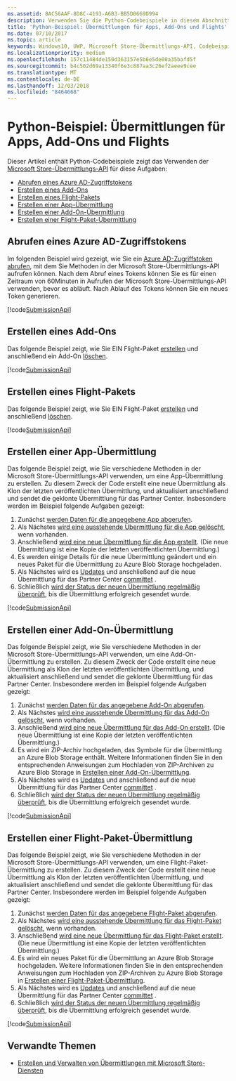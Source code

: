 ```yaml
---
ms.assetid: 8AC56AAF-8D8C-4193-A6B3-BB5D0669D994
description: Verwenden Sie die Python-Codebeispiele in diesem Abschnitt, um mehr über die Verwendung der Microsoft Store-Übermittlungs-API zu erfahren.
title: 'Python-Beispiel: Übermittlungen für Apps, Add-Ons und Flights'
ms.date: 07/10/2017
ms.topic: article
keywords: Windows10, UWP, Microsoft Store-Übermittlungs-API, Codebeispiele, Python
ms.localizationpriority: medium
ms.openlocfilehash: 157c11484de150d363157e5b6e5de00a35bafd5f
ms.sourcegitcommit: b4c502d69a13340f6e3c887aa3c26ef2aeee9cee
ms.translationtype: MT
ms.contentlocale: de-DE
ms.lasthandoff: 12/03/2018
ms.locfileid: "8464668"
---
```

# <a name="python-sample-submissions-for-apps-add-ons-and-flights"></a>Python-Beispiel: Übermittlungen für Apps, Add-Ons und Flights

Dieser Artikel enthält Python-Codebeispiele zeigt das Verwenden der [Microsoft Store-Übermittlungs-API](create-and-manage-submissions-using-windows-store-services.md) für diese Aufgaben:

* [Abrufen eines Azure AD-Zugriffstokens](#token)
* [Erstellen eines Add-Ons](#create-add-on)
* [Erstellen eines Flight-Pakets](#create-package-flight)
* [Erstellen einer App-Übermittlung](#create-app-submission)
* [Erstellen einer Add-On-Übermittlung](#create-add-on-submission)
* [Erstellen einer Flight-Paket-Übermittlung](#create-flight-submission)

<span id="token" />

## <a name="obtain-an-azure-ad-access-token"></a>Abrufen eines Azure AD-Zugriffstokens

Im folgenden Beispiel wird gezeigt, wie Sie ein [Azure AD-Zugriffstoken abrufen](create-and-manage-submissions-using-windows-store-services.md#obtain-an-azure-ad-access-token), mit dem Sie Methoden in der Microsoft Store-Übermittlungs-API aufrufen können. Nach dem Abruf eines Tokens können Sie es für einen Zeitraum von 60Minuten in Aufrufen der Microsoft Store-Übermittlungs-API verwenden, bevor es abläuft. Nach Ablauf des Tokens können Sie ein neues Token generieren.

[!code[SubmissionApi](./code/StoreServicesExamples_Submission/python/Examples.py#L1-L20)]

<span id="create-add-on" />

## <a name="create-an-add-on"></a>Erstellen eines Add-Ons

Das folgende Beispiel zeigt, wie Sie EIN Flight-Paket [erstellen](create-an-add-on.md) und anschließend ein Add-On [löschen](delete-an-add-on.md).

[!code[SubmissionApi](./code/StoreServicesExamples_Submission/python/Examples.py#L26-L52)]

<span id="create-package-flight" />

## <a name="create-a-package-flight"></a>Erstellen eines Flight-Pakets

Das folgende Beispiel zeigt, wie Sie EIN Flight-Paket [erstellen](create-a-flight.md) und anschließend [löschen](delete-a-flight.md).

[!code[SubmissionApi](./code/StoreServicesExamples_Submission/python/Examples.py#L58-L87)]

<span id="create-app-submission" />

## <a name="create-an-app-submission"></a>Erstellen einer App-Übermittlung

Das folgende Beispiel zeigt, wie Sie verschiedene Methoden in der Microsoft Store-Übermittlungs-API verwenden, um eine App-Übermittlung zu erstellen. Zu diesem Zweck der Code erstellt eine neue Übermittlung als Klon der letzten veröffentlichten Übermittlung, und aktualisiert anschließend und sendet die geklonte Übermittlung für das Partner Center. Insbesondere werden im Beispiel folgende Aufgaben gezeigt:

1. Zunächst [werden Daten für die angegebene App abgerufen](get-an-app.md).
2. Als Nächstes [wird eine ausstehende Übermittlung für die App gelöscht](delete-an-app-submission.md), wenn vorhanden.
3. Anschließend [wird eine neue Übermittlung für die App erstellt](create-an-app-submission.md). (Die neue Übermittlung ist eine Kopie der letzten veröffentlichten Übermittlung.)
4. Es werden einige Details für die neue Übermittlung geändert und ein neues Paket für die Übermittlung zu Azure Blob Storage hochgeladen.
5. Als Nächstes wird es [Updates](update-an-app-submission.md) und anschließend auf die neue Übermittlung für das Partner Center [committet](commit-an-app-submission.md) .
6. Schließlich [wird der Status der neuen Übermittlung regelmäßig überprüft](get-status-for-an-app-submission.md), bis die Übermittlung erfolgreich gesendet wurde.

[!code[SubmissionApi](./code/StoreServicesExamples_Submission/python/Examples.py#L93-L166)]

<span id="create-add-on-submission" />

## <a name="create-an-add-on-submission"></a>Erstellen einer Add-On-Übermittlung

Das folgende Beispiel zeigt, wie Sie verschiedene Methoden in der Microsoft Store-Übermittlungs-API verwenden, um eine Add-On-Übermittlung zu erstellen. Zu diesem Zweck der Code erstellt eine neue Übermittlung als Klon der letzten veröffentlichten Übermittlung, und aktualisiert anschließend und sendet die geklonte Übermittlung für das Partner Center. Insbesondere werden im Beispiel folgende Aufgaben gezeigt:

1. Zunächst [werden Daten für das angegebene Add-On abgerufen](get-an-add-on.md).
2. Als Nächstes [wird eine ausstehende Übermittlung für das Add-On gelöscht](delete-an-add-on-submission.md), wenn vorhanden.
3. Anschließend [wird eine neue Übermittlung für das Add-On erstellt](create-an-add-on-submission.md). (Die neue Übermittlung ist eine Kopie der letzten veröffentlichten Übermittlung.)
4. Es wird ein ZIP-Archiv hochgeladen, das Symbole für die Übermittlung an Azure Blob Storage enthält. Weitere Informationen finden Sie in den entsprechenden Anweisungen zum Hochladen von ZIP-Archiven zu Azure Blob Storage in [Erstellen einer Add-On-Übermittlung](manage-add-on-submissions.md#create-an-add-on-submission).
5. Als Nächstes wird es [Updates](update-an-add-on-submission.md) und anschließend auf die neue Übermittlung für das Partner Center [committet](commit-an-add-on-submission.md) .
6. Schließlich [wird der Status der neuen Übermittlung regelmäßig überprüft](get-status-for-an-add-on-submission.md), bis die Übermittlung erfolgreich gesendet wurde.

[!code[SubmissionApi](./code/StoreServicesExamples_Submission/python/Examples.py#L172-L245)]

<span id="create-flight-submission" />

## <a name="create-a-package-flight-submission"></a>Erstellen einer Flight-Paket-Übermittlung

Das folgende Beispiel zeigt, wie Sie verschiedene Methoden in der Microsoft Store-Übermittlungs-API verwenden, um eine Flight-Paket-Übermittlung zu erstellen. Zu diesem Zweck der Code erstellt eine neue Übermittlung als Klon der letzten veröffentlichten Übermittlung, und aktualisiert anschließend und sendet die geklonte Übermittlung für das Partner Center. Insbesondere werden im Beispiel folgende Aufgaben gezeigt:

1. Zunächst [werden Daten für das angegebene Flight-Paket abgerufen](get-a-flight.md).
2. Als Nächstes [wird eine ausstehende Übermittlung für das Flight-Paket gelöscht](delete-a-flight-submission.md), wenn vorhanden.
3. Anschließend [wird eine neue Übermittlung für das Flight-Paket erstellt](create-a-flight-submission.md). (Die neue Übermittlung ist eine Kopie der letzten veröffentlichten Übermittlung.)
4. Es wird ein neues Paket für die Übermittlung an Azure Blob Storage hochgeladen. Weitere Informationen finden Sie in den entsprechenden Anweisungen zum Hochladen von ZIP-Archiven zu Azure Blob Storage in [Erstellen einer Flight-Paket-Übermittlung](manage-flight-submissions.md#create-a-package-flight-submission).
5. Als Nächstes wird es [Updates](update-a-flight-submission.md) und anschließend auf die neue Übermittlung für das Partner Center [committet](commit-a-flight-submission.md) .
6. Schließlich [wird der Status der neuen Übermittlung regelmäßig überprüft](get-status-for-a-flight-submission.md), bis die Übermittlung erfolgreich gesendet wurde.

[!code[SubmissionApi](./code/StoreServicesExamples_Submission/python/Examples.py#L251-L325)]

## <a name="related-topics"></a>Verwandte Themen

* [Erstellen und Verwalten von Übermittlungen mit Microsoft Store-Diensten](create-and-manage-submissions-using-windows-store-services.md)
